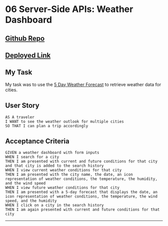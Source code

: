 # 06 Server-Side APIs: Weather Dashboard

## [Github Repo](https://github.com/jq-hoang/weather_dashboard)
## [Deployed Link](https://jq-hoang.github.io/weather_dashboard/)


## My Task

My task was to use the [5 Day Weather Forecast](https://openweathermap.org/forecast5) to retrieve weather data for cities. 

## User Story

```
AS A traveler
I WANT to see the weather outlook for multiple cities
SO THAT I can plan a trip accordingly
```

## Acceptance Criteria

```
GIVEN a weather dashboard with form inputs
WHEN I search for a city
THEN I am presented with current and future conditions for that city and that city is added to the search history
WHEN I view current weather conditions for that city
THEN I am presented with the city name, the date, an icon representation of weather conditions, the temperature, the humidity, and the wind speed
WHEN I view future weather conditions for that city
THEN I am presented with a 5-day forecast that displays the date, an icon representation of weather conditions, the temperature, the wind speed, and the humidity
WHEN I click on a city in the search history
THEN I am again presented with current and future conditions for that city
```

- - -
